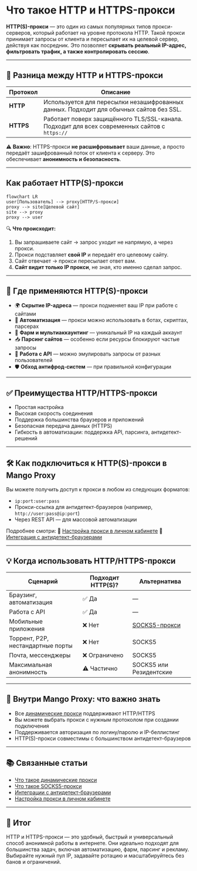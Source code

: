 # Что такое HTTP и HTTPS-прокси

**HTTP(S)-прокси** — это один из самых популярных типов прокси-серверов, который работает на уровне протокола HTTP. Такой прокси принимает запросы от клиента и пересылает их на целевой сервер, действуя как посредник. Это позволяет **скрывать реальный IP-адрес, фильтровать трафик, а также контролировать сессию**.

---

## 🚦 Разница между HTTP и HTTPS-прокси

| Протокол | Описание |
|----------|----------|
| **HTTP** | Используется для пересылки незашифрованных данных. Подходит для обычных сайтов без SSL. |
| **HTTPS** | Работает поверх защищённого TLS/SSL-канала. Подходит для всех современных сайтов с `https://` |

⚠️ **Важно**: HTTPS-прокси **не расшифровывает** ваши данные, а просто передаёт зашифрованный поток от клиента к серверу. Это обеспечивает **анонимность и безопасность**.

---

## Как работает HTTP(S)-прокси

```mermaid
flowchart LR
user[Пользователь] --> proxy[HTTP/S-прокси]
proxy --> site[Целевой сайт]
site --> proxy
proxy --> user
```

🔍 **Что происходит:**

1. Вы запрашиваете сайт → запрос уходит не напрямую, а через прокси.
2. Прокси подставляет **свой IP** и передаёт его целевому сайту.
3. Сайт отвечает → прокси пересылает ответ вам.
4. **Сайт видит только IP прокси**, не зная, кто именно сделал запрос.

---

## 🔧 Где применяются HTTP(S)-прокси

* 🌍 **Скрытие IP-адреса** — прокси подменяет ваш IP при работе с сайтами
* 🧬 **Автоматизация** — прокси можно использовать в ботах, скриптах, парсерах
* 🔄 **Фарм и мультиаккаунтинг** — уникальный IP на каждый аккаунт
* 📥 **Парсинг сайтов** — особенно если ресурсы блокируют частые запросы
* 💼 **Работа с API** — можно эмулировать запросы от разных пользователей
* 🛡️ **Обход антифрод-систем** — при правильной конфигурации

---

## ✅ Преимущества HTTP/HTTPS-прокси

* Простая настройка
* Высокая скорость соединения
* Поддержка большинства браузеров и приложений
* Безопасная передача данных (HTTPS)
* Гибкость в автоматизации: поддержка API, парсинга, антидетект-решений

---

## 🛠️ Как подключиться к HTTP(S)-прокси в Mango Proxy

Вы можете получить доступ к прокси в любом из следующих форматов:

* `ip:port:user:pass`
* Прокси-ссылка для антидетект-браузеров (например, `http://user:pass@ip:port`)
* Через REST API — для массовой автоматизации

Подробнее смотри:
📘 [Настройка прокси в личном кабинете](../../начало-работы/настройка-прокси.md)
🧠 [Интеграция с антидетект-браузерами](../../браузеры/антидетект/)

---

## 💡 Когда использовать HTTP/HTTPS-прокси

| Сценарий                          | Подходит HTTP(S)? | Альтернатива                                  |
| --------------------------------- | ----------------- | --------------------------------------------- |
| Браузинг, автоматизация           | ✅ Да              | —                                             |
| Работа с API                      | ✅ Да              | —                                             |
| Мобильные приложения              | ❌ Нет             | [SOCKS5-прокси](./что-такое-socks5-прокси.md) |
| Торрент, P2P, нестандартные порты | ❌ Нет             | SOCKS5                                        |
| Почта, мессенджеры                | ❌ Ограничено      | SOCKS5                                        |
| Максимальная анонимность          | ⚠️ Частично       | SOCKS5 или Резидентские                       |

---

## 🧠 Внутри Mango Proxy: что важно знать

* Все [динамические прокси](../типы-прокси/что-такое-динамические-прокси.md) поддерживают HTTP/HTTPS
* Вы можете выбрать прокси с нужным протоколом при создании подключения
* Поддерживается авторизация по логину/паролю и IP-беллистинг
* HTTP(S)-прокси совместимы с большинством антидетект-браузеров

---

## 📚 Связанные статьи

* [Что такое динамические прокси](../типы-прокси/что-такое-динамические-прокси.md)
* [Что такое SOCKS5-прокси](./что-такое-socks5-прокси.md)
* [Интеграции с антидетект-браузерами](../../браузеры/антидетект/)
* [Настройка прокси в личном кабинете](../../начало-работы/настройка-прокси.md)

---

## 🏁 Итог

HTTP и HTTPS-прокси — это удобный, быстрый и универсальный способ анонимной работы в интернете.
Они идеально подходят для большинства задач, включая автоматизацию, фарм, парсинг и рекламу.
Выбирайте нужный пул IP, задавайте ротацию и масштабируйтесь без банов и ограничений.
